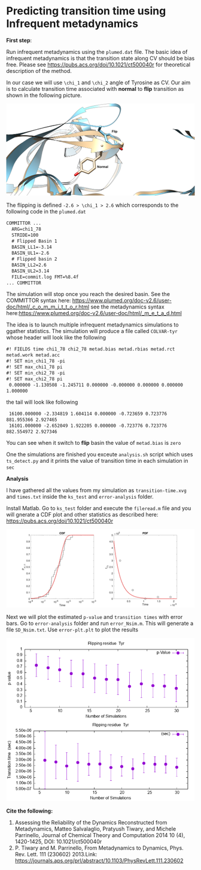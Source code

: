 # Predicting transition time using Infrequent metadynamics

**First step**:

Run infrequent metadynamics using the `plumed.dat` file. The basic idea of infrequent metadynamics is that the transition state along CV should be bias free. Please see https://pubs.acs.org/doi/10.1021/ct500040r for theoretical description of the method.

In our case we will use `\chi_1` and `\chi_2` angle of Tyrosine as CV. Our aim is to calculate transition time associated with **normal** to **flip** transition as shown in the following picture.

![error](/normal-flip-tyr.png)

The flipping is defined `-2.6 > \chi_1 > 2.6` which corresponds to the following code in the `plumed.dat`   

```
COMMITTOR ...
  ARG=chi1_78
  STRIDE=100
  # Flipped Basin 1
  BASIN_LL1=-3.14
  BASIN_UL1=-2.6
  # Flipped basin 2
  BASIN_LL2=2.6
  BASIN_UL2=3.14
  FILE=commit.log FMT=%8.4f
... COMMITTOR
```
The simulation will stop once you reach the desired basin. See the COMMITTOR syntax here: https://www.plumed.org/doc-v2.6/user-doc/html/_c_o_m_m_i_t_t_o_r.html
see the metadynamics syntax here:https://www.plumed.org/doc-v2.6/user-doc/html/_m_e_t_a_d.html

The idea is to launch multiple infrequent metadynamics simulations to ggather statistics. The simulation will produce a file called `COLVAR-tyr` whose header will look like the following

```
#! FIELDS time chi1_78 chi2_78 metad.bias metad.rbias metad.rct metad.work metad.acc
#! SET min_chi1_78 -pi
#! SET max_chi1_78 pi
#! SET min_chi2_78 -pi
#! SET max_chi2_78 pi
 0.000000 -1.130508 -1.245711 0.000000 -0.000000 0.000000 0.000000 1.000000
```
the tail will look like following

```
 16100.000000 -2.334819 1.604114 0.000000 -0.723659 0.723776 881.955366 2.927465
 16101.000000 -2.652049 1.922205 0.000000 -0.723776 0.723776 882.554972 2.927346
```

You can see when it switch to **flip** basin the value of `metad.bias` is `zero`

One the simulations are finished you exceute `analysis.sh` script which uses `ts_detect.py` and it prints the value of transition time in each simulation in `sec`

**Analysis**

I have gathered all the values from my simulation as `transition-time.xvg` and `times.txt` inside the `ks_test` and `error-analysis` folder.

Install Matlab. Go to `ks_test` folder and execute the `fileread.m` file and you will gnerate a CDF plot and other statistics as described here: https://pubs.acs.org/doi/10.1021/ct500040r

![kst](cdf-pdf.png)

Next we will plot the estimated `p-value` and `transition times` with error bars. Go to `error-analysis` folder and run `error_Nsim.m`. This will generate a file `SD_Nsim.txt`. Use `error-plt.plt` to plot the results

![error](/plot_error_tyr.png )

**Cite the following:**

1. Assessing the Reliability of the Dynamics Reconstructed from Metadynamics, Matteo Salvalaglio, Pratyush Tiwary, and Michele Parrinello, Journal of Chemical Theory and Computation 2014 10 (4), 1420-1425, DOI: 10.1021/ct500040r
2. P. Tiwary and M. Parrinello, From Metadynamics to Dynamics, Phys. Rev. Lett. 111 (230602) 2013.Link: https://journals.aps.org/prl/abstract/10.1103/PhysRevLett.111.230602 


